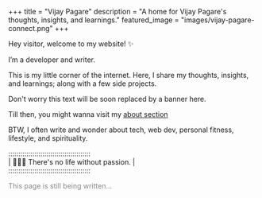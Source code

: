 +++
title = "Vijay Pagare"
description = "A home for Vijay Pagare's thoughts, insights, and learnings."
featured_image = "images/vijay-pagare-connect.png"
+++

Hey visitor, welcome to my website! ✨

I’m a developer and writer.

This is my little corner of the internet. Here, I share my thoughts, insights, and learnings; along with a few side projects.

Don't worry this text will be soon replaced by a banner here. 

Till then, you might wanna visit my [about section](/about)


BTW, I often write and wonder about tech, web dev, personal fitness, lifestyle, and spirituality.

:::::::::::::::::::::::::::::::::::::::::  
| 🏄🏻‍♂️ There's no life without passion.   |  
:::::::::::::::::::::::::::::::::::::::::

<p style="color: #888;"> This page is still being written...</p>